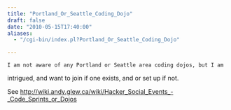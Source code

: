 ```yaml
---
title: "Portland_Or_Seattle_Coding_Dojo"
draft: false
date: "2010-05-15T17:40:00"
aliases:
  - "/cgi-bin/index.pl?Portland_Or_Seattle_Coding_Dojo"

---
```

    I am not aware of any Portland or Seattle area coding dojos, but I am
intrigued, and want to join if one exists, and or set up if not.

See
<http://wiki.andy.glew.ca/wiki/Hacker_Social_Events_-_Code_Sprints_or_Dojos>
